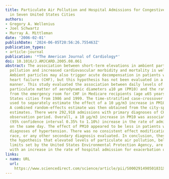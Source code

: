 ```yaml
---
title: Particulate Air Pollution and Hospital Admissions for Congestive Heart Failure
  in Seven United States Cities
authors:
- Gregory A. Wellenius
- Joel Schwartz
- Murray A. Mittleman
date: '2006-02-01'
publishDate: '2024-06-05T20:56:26.755463Z'
publication_types:
- article-journal
publication: '*The American Journal of Cardiology*'
doi: 10.1016/J.AMJCARD.2005.08.061
abstract: The association between short-term elevations in ambient particulate air
  pollution and increased cardiovascular morbidity and mortality is well documented.
  Ambient particles may also trigger acute decompensation in patients with congestive
  heart failure (CHF), but this hypothesis has not been evaluated in a systematic
  manner. This study evaluated the association between daily levels of respirable
  particulate matter of aerodynamic diameters ≤10 μm (PM10) and the rate of hospitalization
  from the emergency room for CHF in Medicare recipients (age ≥65 years) in 7 United
  States cities from 1986 and 1999. The time-stratified case-crossover design was
  used to separately estimate the effect of a 10 μg/m3 increase in PM10 in each city.
  A combined random-effects estimate was then obtained from the city-specific effect
  estimates. There were 292,918 admissions with primary diagnoses of CHF during the
  observation period. Overall, a 10 μg/m3 increase in PM10 was associated with a 0.72%
  (95% confidence interval 0.35% to 1.10%) increase in the rate of admission for CHF
  on the same day. The effect of PM10 appeared to be less in patients with secondary
  diagnoses of hypertension. There was no consistent effect modification by age, gender,
  race, or any other secondary diagnosis evaluated. In conclusion, these results support
  the hypothesis that elevated levels of particulate air pollution, below the current
  limits set by the United States Environmental Protection Agency, are associated
  with an increase in the rate of hospital admission for exacerbation of CHF.
links:
- name: URL
  url: 
    https://www.sciencedirect.com/science/article/pii/S000291490501831X?casa_token=SDDGq0gxdJ8AAAAA:dm6ojz7BVHdKzkIGy8f4MSHZQzW-9Wa4RniY6MQU0sEF9wFVEGresXFpMMuSC6WrBGZs0H5yiw
---
```

